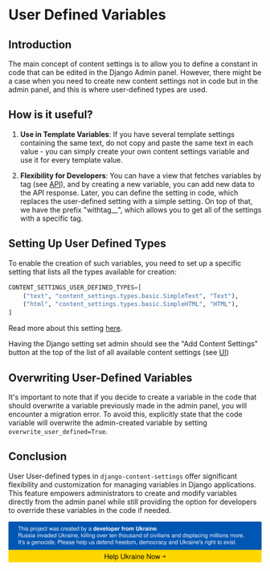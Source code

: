 # User Defined Variables

## Introduction

The main concept of content settings is to allow you to define a constant in code that can be edited in the Django Admin panel. However, there might be a case when you need to create new content settings not in code but in the admin panel, and this is where user-defined types are used.

## How is it useful?

1. **Use in Template Variables**: If you have several template settings containing the same text, do not copy and paste the same text in each value - you can simply create your own content settings variable and use it for every template value.

2. **Flexibility for Developers**: You can have a view that fetches variables by tag (see [API](api.md#all-settings-that-matches-specific-conditions)), and by creating a new variable, you can add new data to the API response. Later, you can define the setting in code, which replaces the user-defined setting with a simple setting. On top of that, we have the prefix "withtag__", which allows you to get all of the settings with a specific tag.

## Setting Up User Defined Types

To enable the creation of such variables, you need to set up a specific setting that lists all the types available for creation:

```python
CONTENT_SETTINGS_USER_DEFINED_TYPES=[
    ("text", "content_settings.types.basic.SimpleText", "Text"),
    ("html", "content_settings.types.basic.SimpleHTML", "HTML"),
]
```

Read more about this setting [here](settings.md#content_settings_user_defined_types).

Having the Django setting set admin should see the "Add Content Settings" button at the top of the list of all available content settings (see [UI](ui.md#list-of-available-settings))

## Overwriting User-Defined Variables

It's important to note that if you decide to create a variable in the code that should overwrite a variable previously made in the admin panel, you will encounter a migration error. To avoid this, explicitly state that the code variable will overwrite the admin-created variable by setting `overwrite_user_defined=True`.

## Conclusion

User User-defined types in `django-content-settings` offer significant flexibility and customization for managing variables in Django applications. This feature empowers administrators to create and modify variables directly from the admin panel while still providing the option for developers to override these variables in the code if needed.

[![Stand With Ukraine](https://raw.githubusercontent.com/vshymanskyy/StandWithUkraine/main/banner-direct-single.svg)](https://stand-with-ukraine.pp.ua)